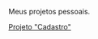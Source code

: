 Meus projetos pessoais.

<a href="https://vanttine.github.io/projetos/Cadastro/?name=&lastename=&email=&number=&cpf=">Projeto "Cadastro"</a>